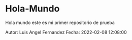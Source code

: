 # Hola-Mundo
Hola mundo este es mi primer repositorio de prueba

Autor: Luis Angel Fernandez
Fecha: 2022-02-08 12:08:00
